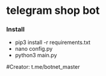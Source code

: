 # telegram shop bot

### Install

* pip3 install -r requirements.txt
* nano config.py
* python3 main.py


#Creator: t.me/botnet_master
